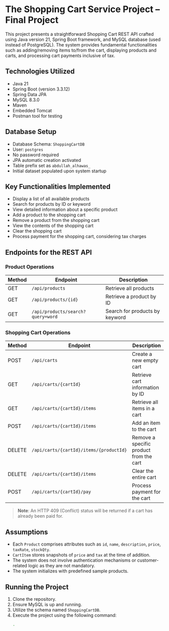 # The Shopping Cart Service Project – Final Project

This project presents a straightforward Shopping Cart REST API crafted using Java version 21, Spring Boot framework, and MySQL database (used instead of PostgreSQL). The system provides fundamental functionalities such as adding/removing items to/from the cart, displaying products and carts, and processing cart payments inclusive of tax.

##  Technologies Utilized
- Java 21
- Spring Boot (version 3.3.12)
- Spring Data JPA
- MySQL 8.3.0
- Maven
- Embedded Tomcat
- Postman tool for testing

##  Database Setup
- Database Schema: `ShoppingCartDB`
- User: `postgres`
- No password required
- JPA automatic creation activated
- Table prefix set as `abdullah_alhawas_`
- Initial dataset populated upon system startup

##  Key Functionalities Implemented
- Display a list of all available products
- Search for products by ID or keyword
- View detailed information about a specific product
- Add a product to the shopping cart
- Remove a product from the shopping cart
- View the contents of the shopping cart
- Clear the shopping cart
- Process payment for the shopping cart, considering tax charges

##  Endpoints for the REST API
###  Product Operations
| Method | Endpoint              | Description                      |
|--------|-----------------------|----------------------------------|
| GET    | `/api/products`       | Retrieve all products            |
| GET    | `/api/products/{id}`  | Retrieve a product by ID         |
| GET    | `/api/products/search?query=word` | Search for products by keyword |

###  Shopping Cart Operations
| Method | Endpoint                        | Description                           |
|--------|----------------------------------|---------------------------------------|
| POST   | `/api/carts`                    | Create a new empty cart                |
| GET    | `/api/carts/{cartId}`           | Retrieve cart information by ID        |
| GET    | `/api/carts/{cartId}/items`     | Retrieve all items in a cart           |
| POST   | `/api/carts/{cartId}/items`     | Add an item to the cart                |
| DELETE | `/api/carts/{cartId}/items/{productId}` | Remove a specific product from the cart |
| DELETE | `/api/carts/{cartId}/items`     | Clear the entire cart                  |
| POST   | `/api/carts/{cartId}/pay`       | Process payment for the cart           |
> **Note**: An HTTP 409 (Conflict) status will be returned if a cart has already been paid for.

##  Assumptions
- Each `Product` comprises attributes such as `id`, `name`, `description`, `price`, `taxRate`, `stockQty`.
- `CartItem` stores snapshots of `price` and `tax` at the time of addition.
- The system does not involve authentication mechanisms or customer-related logic as they are not mandatory.
- The system initializes with predefined sample products.

##  Running the Project
1. Clone the repository.
2. Ensure MySQL is up and running.
3. Utilize the schema named `ShoppingCartDB`.
4. Execute the project using the following command:
   ```bash
   .
